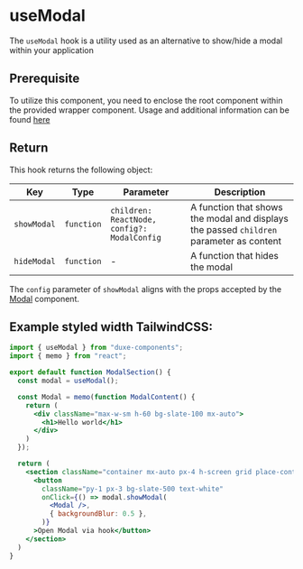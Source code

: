 # useModal

The `useModal` hook is a utility used as an alternative to show/hide a modal within your application

## Prerequisite

To utilize this component, you need to enclose the root component within the provided wrapper component. Usage and additional information can be found [here](https://github.com/Duxe-AU/duxe-components/blob/main/src/providers/README.md)

## Return

This hook returns the following object:

| Key         | Type       | Parameter                                   | Description                                                                             |
| ----------- | ---------- | ------------------------------------------- | --------------------------------------------------------------------------------------- |
| `showModal` | `function` | `children: ReactNode, config?: ModalConfig` | A function that shows the modal and displays the passed `children` parameter as content |
| `hideModal` | `function` | -                                           | A function that hides the modal                                                         |

The `config` parameter of `showModal` aligns with the props accepted by the [Modal](https://github.com/Duxe-AU/duxe-components/blob/main/src/components/Modal/README.md) component.

## Example styled width TailwindCSS:
```jsx
import { useModal } from "duxe-components";
import { memo } from "react";

export default function ModalSection() {
  const modal = useModal();

  const Modal = memo(function ModalContent() {
    return (
      <div className="max-w-sm h-60 bg-slate-100 mx-auto">
        <h1>Hello world</h1>
      </div>
    )
  });

  return (
    <section className="container mx-auto px-4 h-screen grid place-content-center">
      <button
        className="py-1 px-3 bg-slate-500 text-white"
        onClick={() => modal.showModal(
          <Modal />,
          { backgroundBlur: 0.5 },
        )}
      >Open Modal via hook</button>
    </section>
  )
}
```
